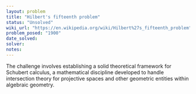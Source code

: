 ```yaml
---
layout: problem
title: "Hilbert's fifteenth problem"
status: "Unsolved"
wiki_url: "https://en.wikipedia.org/wiki/Hilbert%27s_fifteenth_problem"
problem_posed: "1900"
date_solved:
solver:
notes:
---
```

The challenge involves establishing a solid theoretical framework for Schubert calculus, a mathematical discipline developed to handle intersection theory for projective spaces and other geometric entities within algebraic geometry.